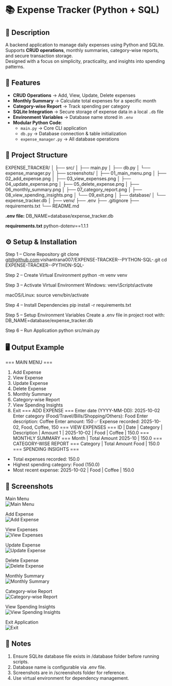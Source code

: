 # 📚 Expense Tracker (Python + SQL)

## 📝 Description
A backend application to manage daily expenses using Python and SQLite.  
Supports **CRUD operations**, monthly summaries, category-wise reports, and secure transaction storage.  
Designed with a focus on simplicity, practicality, and insights into spending patterns.

## 🚀 Features
- **CRUD Operations** → Add, View, Update, Delete expenses  
- **Monthly Summary** → Calculate total expenses for a specific month  
- **Category-wise Report** → Track spending per category  
- **SQLite Integration** → Secure storage of expense data in a local `.db` file  
- **Environment Variables** → Database name stored in `.env`  
- **Modular Python Code**:
    * `main.py` → Core CLI application  
    * `db.py` → Database connection & table initialization  
    * `expense_manager.py` → All database operations  

## 📂 Project Structure
EXPENSE_TRACKER/
│
├── src/
│ ├── main.py
│ ├── db.py
│ └── expense_manager.py
│
├── screenshots/
│ ├── 01_main_menu.png
│ ├── 02_add_expense.png
│ ├── 03_view_expenses.png
│ ├── 04_update_expense.png
│ ├── 05_delete_expense.png
│ ├── 06_monthly_summary.png
│ ├── 07_category_report.png
│ ├── 08_view_spending_insights.png
│ └── 09_exit.png
│
├── database/
│ └── expense_tracker.db
│
├── venv/
├── .env
├── .gitignore
├── requirements.txt
└── README.md

**.env file:**
DB_NAME=database/expense_tracker.db

**requirements.txt**
python-dotenv==1.1.1

## ⚙️ Setup & Installation

Step 1 – Clone Repository
git clone git@github.com:vishantrana007/EXPENSE-TRACKER--PYTHON-SQL-.git
cd EXPENSE-TRACKER--PYTHON-SQL-

Step 2 – Create Virtual Environment
python -m venv venv

Step 3 – Activate Virtual Environment
Windows:
venv\Scripts\activate

macOS/Linux:
source venv/bin/activate

Step 4 – Install Dependencies
pip install -r requirements.txt

Step 5 – Setup Environment Variables
Create a .env file in project root with:
DB_NAME=database/expense_tracker.db

Step 6 – Run Application
python src/main.py

## 🖥️ Output Example
=== MAIN MENU ===
1. Add Expense
2. View Expense
3. Update Expense
4. Delete Expense
5. Monthly Summary
6. Category-wise Report
7. View Spending Insights
8. Exit
=== ADD EXPENSE ===
Enter date (YYYY-MM-DD): 2025-10-02
Enter category (Food/Travel/Bills/Shopping/Others): Food
Enter description: Coffee
Enter amount: 150
✅ Expense recorded: 2025-10-02, Food, Coffee, 150
=== VIEW EXPENSES ===
ID | Date       | Category | Description | Amount
1  | 2025-10-02 | Food     | Coffee      | 150.0
=== MONTHLY SUMMARY ===
Month     | Total Amount
2025-10   | 150.0
=== CATEGORY-WISE REPORT ===
Category | Total Amount
Food     | 150.0
=== SPENDING INSIGHTS ===
- Total expenses recorded: 150.0
- Highest spending category: Food (150.0)
- Most recent expense: 2025-10-02 | Food | Coffee | 150.0

## 📸 Screenshots
Main Menu  
![Main Menu](screenshots/01_main_menu.png)  

Add Expense  
![Add Expense](screenshots/02_add_expense.png)  

View Expenses  
![View Expenses](screenshots/03_view_expenses.png)  

Update Expense  
![Update Expense](screenshots/04_update_expense.png)  

Delete Expense  
![Delete Expense](screenshots/05_delete_expense.png)  

Monthly Summary  
![Monthly Summary](screenshots/06_monthly_summary.png)  

Category-wise Report  
![Category-wise Report](screenshots/07_category_report.png)  

View Spending Insights  
![View Spending Insights](screenshots/08_view_spending_insights.png)  

Exit Application  
![Exit](screenshots/09_exit.png)  

## 📝 Notes
1. Ensure SQLite database file exists in /database folder before running scripts.
2. Database name is configurable via .env file.
3. Screenshots are in /screenshots folder for reference.
4. Use virtual environment for dependency management.
